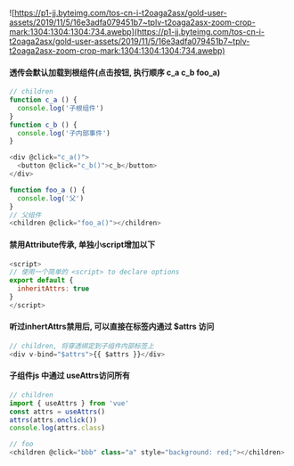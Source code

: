 ![https://p1-jj.byteimg.com/tos-cn-i-t2oaga2asx/gold-user-assets/2019/11/5/16e3adfa079451b7~tplv-t2oaga2asx-zoom-crop-mark:1304:1304:1304:734.awebp](https://p1-jj.byteimg.com/tos-cn-i-t2oaga2asx/gold-user-assets/2019/11/5/16e3adfa079451b7~tplv-t2oaga2asx-zoom-crop-mark:1304:1304:1304:734.awebp)

#### 透传会默认加载到根组件(点击按钮, 执行顺序 c_a c_b foo_a)

```js
// children
function c_a () {
  console.log('子根组件')
}
function c_b () {
  console.log('子内部事件')
}

<div @click="c_a()">
  <button @click="c_b()">c_b</button>
</div>
```
```js
function foo_a () {
  console.log('父')
}
// 父组件
<children @click="foo_a()"></children>
```

#### 禁用Attribute传承, 单独小script增加以下

```js
<script>
// 使用一个简单的 <script> to declare options
export default {
  inheritAttrs: true
}
</script>
```

#### 听过inhertAttrs禁用后, 可以直接在标签内通过 $attrs 访问

```js
// children, 将穿透绑定到子组件内部标签上
<div v-bind="$attrs">{{ $attrs }}</div>
```

#### 子组件js 中通过 useAttrs访问所有

```js
// children
import { useAttrs } from 'vue'
const attrs = useAttrs()
attrs(attrs.onclick())
console.log(attrs.class)

// foo
<children @click="bbb" class="a" style="background: red;"></children>
```